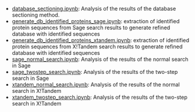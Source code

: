 * [database_sectioning.ipynb](https://github.com/WoutCatt/lab_notebook_masters_dissertation/blob/main/database_reduction/database_sectioning.ipynb): Analysis of the results of the database sectioning method.
* [generate_db_identified_proteins_sage.ipynb](https://github.com/WoutCatt/lab_notebook_masters_dissertation/blob/main/database_reduction/generate_db_identified_proteins_sage.ipynb): extraction of identified protein sequences from Sage search results to generate refined database with identified sequences
* [generate_db_identified_proteins_xtandem.ipynb](https://github.com/WoutCatt/lab_notebook_masters_dissertation/blob/main/database_reduction/generate_db_identified_proteins_xtandem.ipynb): extraction of identified protein sequences from X!Tandem search results to generate refined database with identified sequences
* [sage_normal_search.ipynb](https://github.com/WoutCatt/lab_notebook_masters_dissertation/blob/main/database_reduction/sage_normal_search.ipynb): Analysis of the results of the normal search in Sage
* [sage_twostep_search.ipynb](https://github.com/WoutCatt/lab_notebook_masters_dissertation/blob/main/database_reduction/sage_twostep_search.ipynb): Analysis of the results of the two-step search in Sage
* [xtandem_normal_search.ipynb](https://github.com/WoutCatt/lab_notebook_masters_dissertation/blob/main/database_reduction/xtandem_normal_search.ipynb): Analysis of the results of the normal search in X!Tandem
* [xtandem_twostep_search.ipynb](https://github.com/WoutCatt/lab_notebook_masters_dissertation/blob/main/database_reduction/xtandem_twostep_search.ipynb): Analysis of the results of the two-step search in X!Tandem
